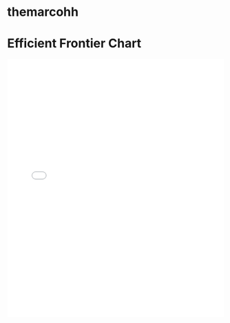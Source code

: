 # themarcohh
<!DOCTYPE html>
<html lang="en">
<head>
    <meta charset="UTF-8">
    <meta name="viewport" content="width=device-width, initial-scale=1.0">
    <title>Interactive Efficient Frontier Chart</title>
</head>
<body>
    <h1>Efficient Frontier Chart</h1>
    <iframe src="efficient_frontier.html" width="100%" height="600px" style="border:none;"></iframe>
</body>
</html>

